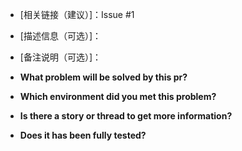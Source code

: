 <!--
!!!ATTENTION!!!

当前内容来自 PR 模版

* **工作流程：** https://github.com/alc-beijing/translation/blob/master/docs/WORKFLOW.md
* **翻译指南：** https://github.com/alc-beijing/translation/blob/master/docs/GUIDE.md
* **术语表：** https://github.com/alc-beijing/translation/blob/master/docs/GLOSSARY.md
* **格式语法：** https://docs.github.com/cn/free-pro-team@latest/github/writing-on-github/basic-writing-and-formatting-syntax

建议提 PR 前请先：

1. 校对术语表及约定：https://github.com/alc-beijing/translation/blob/master/docs/GLOSSARY.md
2. 将以下 `#1` 中 `1` 修改为当前pr对应的 Issue ID (#issue-id 前后需要留空格)


!!!ATTENTION!!!
-->

* [相关链接（建议）]：Issue #1
* [描述信息（可选）]：
* [备注说明（可选）]：

* **What problem will be solved by this pr?**

* **Which environment did you met this problem?**

* **Is there a story or thread to get more information?**

* **Does it has been fully tested?**
